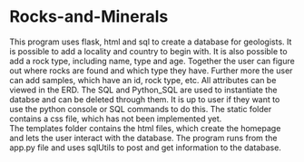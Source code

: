 # Rocks-and-Minerals
This program uses flask, html and sql to create a database for geologists. It is possible to add a locality and country to begin with. It is also possible to add a rock type, including name, type and age. Together the user can figure out where rocks are found and which type they have. Further more the user can add samples, which have an id, rock type, etc. All attributes can be viewed in the ERD.
The SQL and Python_SQL are used to instantiate the databse and can be deleted through them. It is up to user if they want to use the python console or SQL commands to do this.
The static folder contains a css file, which has not been implemented yet. <br />
The templates folder contains the html files, which create the homepage and lets the user interact with the database.
The program runs from the app.py file and uses sqlUtils to post and get information to the database.
